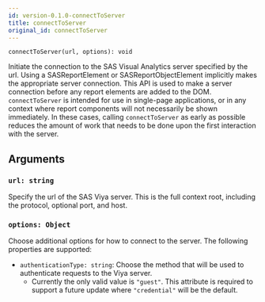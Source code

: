 ```yaml
---
id: version-0.1.0-connectToServer
title: connectToServer
original_id: connectToServer
---
```


```
connectToServer(url, options): void
```

Initiate the connection to the SAS Visual Analytics server specified by the url. Using a SASReportElement or
SASReportObjectElement implicitly makes the appropriate server connection. This API is used to make a server connection
before any report elements are added to the DOM. `connectToServer` is intended for use in single-page applications, or
in any context where report components will not necessarily be shown immediately. In these cases, calling
`connectToServer` as early as possible reduces the amount of work that needs to be done upon the first interaction with
the server.

## Arguments

### `url: string`

Specify the url of the SAS Viya server. This is the full context root, including the protocol, optional port, and host.

### `options: Object`

Choose additional options for how to connect to the server. The following properties are supported:

- `authenticationType: string`: Choose the method that will be used to authenticate requests to the Viya server.
  - Currently the only valid value is `"guest"`. This attribute is required to support a future update where
    `"credential"` will be the default.
